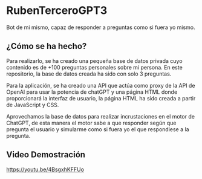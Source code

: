 # RubenTerceroGPT3
Bot de mi mismo, capaz de responder a preguntas como si fuera yo mismo.

## ¿Cómo se ha hecho?
Para realizarlo, se ha creado una pequeña base de datos privada cuyo contenido es de +100 preguntas personales sobre mi persona. En este repositorio, la base de datos creada ha sido con solo 3 preguntas.

Para la aplicación, se ha creado una API que actúa como proxy de la API de OpenAI para usar la potencia de chatGPT y una página HTML donde proporcionará la interfaz de usuario, la página HTML ha sido creada a partir de JavaScript y CSS.

Aprovechamos la base de datos para realizar incrustaciones en el motor de ChatGPT, de esta manera el motor sabe a que responder según que pregunta el usuario y simularme como si fuera yo el que respondiese a la pregunta.

## Video Demostración

https://youtu.be/4BsgxhKFFUo

